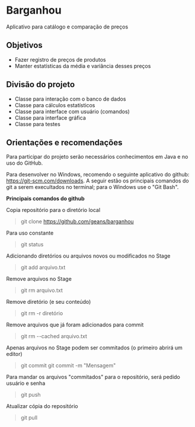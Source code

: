 Barganhou
=========
Aplicativo para catálogo e comparação de preços

Objetivos
---------
* Fazer registro de preços de produtos
* Manter estatísticas da média e variância desses preços

Divisão do projeto
------------------
* Classe para interação com o banco de dados
* Classe para cálculos estatísticos
* Classe para interface com usuário (comandos)
* Classe para interface gráfica
* Classe para testes

Orientações e recomendações
---------------------------
Para participar do projeto serão necessários conhecimentos em Java e no uso do GitHub.

Para desenvolver no Windows, recomendo o seguinte aplicativo do github: https://git-scm.com/downloads.
A seguir estão os principais comandos do git a serem execultados no terminal; para o Windows use o "Git Bash".

**Principais comandos do github**

Copia repositório para o diretório local
> git clone https://github.com/geans/barganhou

Para uso constante
> git status

Adicionando diretórios ou arquivos novos ou modificados no Stage
> git add arquivo.txt

Remove arquivos no Stage
> git rm arquivo.txt

Remove diretório (e seu conteúdo)
> git rm -r diretório

Remove arquivos que já foram adicionados para commit
> git rm --cached arquivo.txt

Apenas arquivos no Stage podem ser commitados (o primeiro abrirá um editor)
> git commit
> git commit -m "Mensagem"

Para mandar os arquivos "commitados" para o repositório, será pedido usuário e senha
> git push

Atualizar cópia do repositório
> git pull
